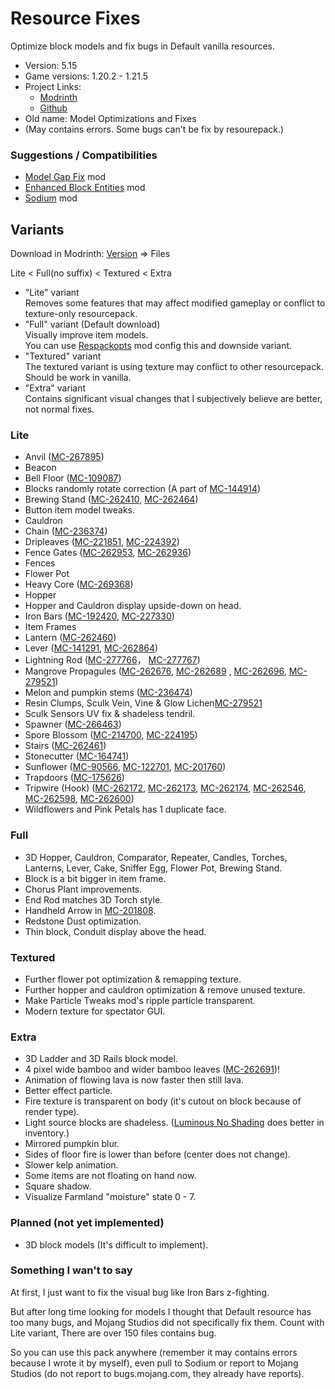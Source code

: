 # Resource Fixes

Optimize block models and fix bugs in Default vanilla resources.

- Version: 5.15
- Game versions: 1.20.2 - 1.21.5
- Project Links:
  - [Modrinth](https://modrinth.com/resourcepack/xq2isoUl)
  - [Github](https://github.com/Minecrafthyr/model_optis_and_fixes)
- Old name: Model Optimizations and Fixes
- (May contains errors. Some bugs can't be fix by resourepack.)

### Suggestions / Compatibilities

- [Model Gap Fix](https://modrinth.com/mod/modelfix) mod
- [Enhanced Block Entities](https://modrinth.com/mod/ebe) mod
- [Sodium](https://modrinth.com/mod/sodium) mod

## Variants

Download in Modrinth: [Version](https://modrinth.com/resourcepack/model-optimizations-and-fixes/version/5.15) => Files

Lite < Full(no suffix) < Textured < Extra

- "Lite" variant  
  Removes some features that may affect modified gameplay or conflict to texture-only resourcepack.
- "Full" variant (Default download)  
  Visually improve item models.  
  You can use [Respackopts](https://modrinth.com/mod/TiF5QWZY) mod config this and downside variant.
- "Textured" variant  
  The textured variant is using texture may conflict to other resourcepack.  
  Should be work in vanilla.
- "Extra" variant  
  Contains significant visual changes that I subjectively believe are better, not normal fixes.

### Lite

- Anvil ([MC-267895](https://bugs.mojang.com/browse/MC/issues/MC-267895 "Anvil's texture is mapped very strangely"))
- Beacon
- Bell Floor ([MC-109087](https://bugs.mojang.com/browse/MC/issues/MC-109087 "Faces of some blocks are not at all culled when said face is hidden by a solid, opaque block"))
- Blocks randomly rotate correction (A part of [MC-144914](https://bugs.mojang.com/browse/MC/issues/MC-144914 "Some blocks don't randomly rotate correctly"))
- Brewing Stand ([MC-262410](https://bugs.mojang.com/browse/MC/issues/MC-262410 "Brewing stand arms appear darker than they should"), [MC-262464](https://bugs.mojang.com/browse/MC/issues/MC-262464 "Brewing stand arms appear darker than they should"))
- Button item model tweaks.
- Cauldron
- Chain ([MC-236374](https://bugs.mojang.com/browse/MC/issues/MC-236374 "Chains are rendered too dark when blocks are placed adjacent to them while smooth lighting is enabled"))
- Dripleaves ([MC-221851](https://bugs.mojang.com/browse/MC/issues/MC-221851 "Tilted big dripleaf texture mirrored incorrectly from underneath"), [MC-224392](https://bugs.mojang.com/browse/MC/issues/MC-224392 "Big dripleaves are rendered too dark when blocks are placed adjacent to them while smooth lighting is enabled"))
- Fence Gates ([MC-262953](https://bugs.mojang.com/browse/MC/issues/MC-262953 "Fence gate models are very unoptimized, causing lag among other issues"), [MC-262936](https://bugs.mojang.com/browse/MC/issues/MC-262936 "Some pixels of open fence gates are stretched"))
- Fences
- Flower Pot
- Heavy Core ([MC-269368](https://bugs.mojang.com/browse/MC/issues/MC-269368 "Heavy Core bottom face not culled by blocks below"))
- Hopper
- Hopper and Cauldron display upside-down on head.
- Iron Bars ([MC-192420](https://bugs.mojang.com/browse/MC/issues/MC-192420 "Iron bars Z-fight on the bottom and top"), [MC-227330](https://bugs.mojang.com/browse/MC/issues/MC-227330 "The bottom texture of bars are flipped 180° and do not match the top"))
- Item Frames
- Lantern ([MC-262460](https://bugs.mojang.com/browse/MC/issues/MC-262460 "Unneeded face in hanging lantern model"))
- Lever ([MC-141291](https://bugs.mojang.com/browse/MC/issues/MC-141291 "lever state blockstate json backwards"), [MC-262864](https://bugs.mojang.com/browse/MC/issues/MC-262864 "Lever base texture is mapped upside-down"))
- Lightning Rod ([MC-277766](https://bugs.mojang.com/browse/MC/issues/MC-277766 '"On" lightning rod bottom texture is still mapped incorrectly')， [MC-277767](https://bugs.mojang.com/browse/MC/issues/MC-277767 '"On" lightning rods still use ambient occlusion'))
- Mangrove Propagules ([MC-262676](https://bugs.mojang.com/browse/MC/issues/MC-262676 "Mangrove propagules appear darker than they should due to shading not being disabled"), [MC-262689](https://bugs.mojang.com/browse/MC/issues/MC-262689 "Hanging mangrove propagule models are comically unoptimized") , [MC-262696](https://bugs.mojang.com/browse/MC/issues/MC-262696 "Potted mangrove propagules appear darker than they should due to shading not being disabled"), [MC-279521](https://bugs.mojang.com/browse/MC/issues/MC-262676 "Mangrove propagules appear darker than they should due to shading not being disabled"))
- Melon and pumpkin stems ([MC-236474](https://bugs.mojang.com/browse/MC/issues/MC-236474 "Melon and pumpkin stems appear much darker than they should"))
- Resin Clumps, Sculk Vein, Vine & Glow Lichen[MC-279521](https://bugs.mojang.com/browse/MC/issues/MC-279521 "Up & down faces of resin clumps, sculk veins, vines & glow lichen are not mirrored from behind")
- Sculk Sensors UV fix & shadeless tendril.
- Spawner ([MC-266463](https://bugs.mojang.com/browse/MC/issues/MC-266463 "The interior north and south faces of trial spawners are culled incorrectly"))
- Spore Blossom ([MC-214700](https://bugs.mojang.com/browse/MC/issues/MC-214700 "Spore blossom top leaf texture is not mirrored correctly from behind"), [MC-224195](https://bugs.mojang.com/browse/MC/issues/MC-224195 "Parity issue: Differences in the spore blossom model in JE/BE"))
- Stairs ([MC-262461](https://bugs.mojang.com/browse/MC/issues/MC-262461 "Stair models are unoptimized and can cause rendering lag"))
- Stonecutter ([MC-164741](https://bugs.mojang.com/browse/MC/issues/MC-164741 "Stonecutter blades are much brighter when north/south than east/west"))
- Sunflower ([MC-90566](https://bugs.mojang.com/browse/MC/issues/MC-90566 "The plants of sunflowers don't connect to their stems"), [MC-122701](https://bugs.mojang.com/browse/MC/issues/MC-122701 "Sunflowers are stretched"), [MC-201760](https://bugs.mojang.com/browse/MC/issues/MC-201760 "Sunflower top half cross model is not mirrored on the back"))
- Trapdoors ([MC-175626](https://bugs.mojang.com/browse/MC/issues/MC-175626 "Trapdoors are rendered too dark when blocks are placed adjacent to them while smooth lighting is enabled"))
- Tripwire (Hook) ([MC-262172](https://bugs.mojang.com/browse/MC/issues/MC-262172 "Tripwire hook model incorrect - stick does not attach to ring symmetrically"), [MC-262173](https://bugs.mojang.com/browse/MC/issues/MC-262173 "The tripwire hook model uses the oak planks texture for the stick, rather than the tripwire hook item texture"), [MC-262174](https://bugs.mojang.com/browse/MC/issues/MC-262174 "The section of tripwire that is attached to a tripwire hook is stretched"), [MC-262546](https://bugs.mojang.com/browse/MC/issues/MC-262546 "Texture mapping on tripwire hook rings appears to be wrong"), [MC-262598](https://bugs.mojang.com/browse/MC/issues/MC-262598 'Tripwire textures in the tripwire hook "attached: true" state have a wrong black rendering when the tripwire hook is attached to a non-transparent block'), [MC-262600](https://bugs.mojang.com/browse/MC/issues/MC-262600 "Tripwire texture can rotate unexpectedly when neighbouring connections change / is mapped inconsistently"))
- Wildflowers and Pink Petals has 1 duplicate face.

### Full

- 3D Hopper, Cauldron, Comparator, Repeater, Candles, Torches, Lanterns, Lever, Cake, Sniffer Egg, Flower Pot, Brewing Stand.
- Block is a bit bigger in item frame.
- Chorus Plant improvements.
- End Rod matches 3D Torch style.
- Handheld Arrow in [MC-201808](https://bugs.mojang.com/browse/MC/issues/MC-201808).
- Redstone Dust optimization.
- Thin block, Conduit display above the head.

### Textured

- Further flower pot optimization & remapping texture.
- Further hopper and cauldron optimization & remove unused texture.
- Make Particle Tweaks mod's ripple particle transparent.
- Modern texture for spectator GUI.

### Extra

- 3D Ladder and 3D Rails block model.
- 4 pixel wide bamboo and wider bamboo leaves ([MC-262691](https://bugs.mojang.com/browse/MC/issues/MC-262691))!
- Animation of flowing lava is now faster then still lava.
- Better effect particle.
- Fire texture is transparent on body (it's cutout on block because of render type).
- Light source blocks are shadeless. ([Luminous No Shading](https://modrinth.com/mod/luminous-no-shading) does better in inventory.)
- Mirrored pumpkin blur.
- Sides of floor fire is lower than before (center does not change).
- Slower kelp animation.
- Some items are not floating on hand now.
- Square shadow.
- Visualize Farmland "moisture" state 0 - 7.

### Planned (not yet implemented)

- 3D block models (It's difficult to implement).

### Something I wan't to say

At first, I just want to fix the visual bug like Iron Bars z-fighting.

But after long time looking for models I thought that Default resource has too many bugs, and Mojang Studios did not specifically fix them. Count with Lite variant, There are over 150 files contains bug.

So you can use this pack anywhere (remember it may contains errors because I wrote it by myself), even pull to Sodium or report to Mojang Studios (do not report to bugs.mojang.com, they already have reports).
